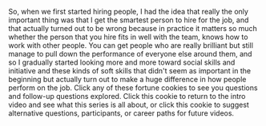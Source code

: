 
So, when we first started hiring people,
I had the idea
that really the only important thing
was that I get the smartest person
to hire for the job,
and that actually turned out to be wrong
because in practice
it matters so much
whether the person that you hire
fits in well with the team,
knows how to work with other people.
You can get people who are really brilliant
but still manage to pull down the performance
of everyone else around them,
and so I gradually started looking
more and more toward social skills and initiative
and these kinds of soft skills
that didn&#39;t seem as important in the beginning
but actually turn out to make a huge difference
in how people perform on the job.
Click any of these fortune cookies
to see you questions and follow-up questions explored.
Click this cookie to return to the intro video
and see what this series is all about,
or click this cookie to suggest
alternative questions,
participants,
or career paths
for future videos.
